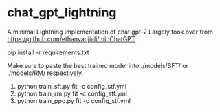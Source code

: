 # chat_gpt_lightning
A minimal Lightning implementation of chat gpt-2
Largely took over from https://github.com/ethanyanjiali/minChatGPT.

pip install -r requirements.txt

Make sure to paste the best trained model into ./models/SFT/ or ./models/RM/
respectively. 

1. python train_sft.py fit -c config_stf.yml
2. python train_rm.py fit -c config_stf.yml
3. python train_ppo.py fit -c config_stf.yml


